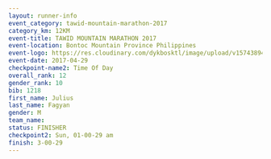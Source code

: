 ```yaml
---
layout: runner-info 
event_category: tawid-mountain-marathon-2017 
category_km: 12KM 
event-title: TAWID MOUNTAIN MARATHON 2017 
event-location: Bontoc Mountain Province Philippines 
event-logo: https://res.cloudinary.com/dykbosktl/image/upload/v1574389445/Logo/tawid_logo_2017_facfcf.png 
event-date: 2017-04-29 
checkpoint-name2: Time Of Day 
overall_rank: 12
gender_rank: 10
bib: 1218
first_name: Julius
last_name: Fagyan
gender: M
team_name: 
status: FINISHER
checkpoint2: Sun, 01-00-29 am
finish: 3-00-29
---
```

